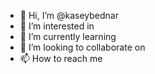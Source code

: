 - 👋 Hi, I’m @kaseybednar
- 👀 I’m interested in
- 🌱 I’m currently learning
- 💞️ I’m looking to collaborate on 
- 📫 How to reach me 

<!---
kaseybednar/kaseybednar is a ✨ special ✨ repository because its `README.md` (this file) appears on your GitHub profile.
You can click the Preview link to take a look at your changes.
--->
